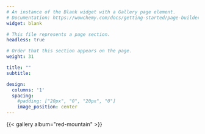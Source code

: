 ```yaml
---
# An instance of the Blank widget with a Gallery page element.
# Documentation: https://wowchemy.com/docs/getting-started/page-builder/
widget: blank

# This file represents a page section.
headless: true

# Order that this section appears on the page.
weight: 31

title: ""
subtitle:

design:
  columns: '1'
  spacing:
    #padding: ["20px", "0", "20px", "0"]
    image_position: center
---
```


{{< gallery album="red-mountain" >}}